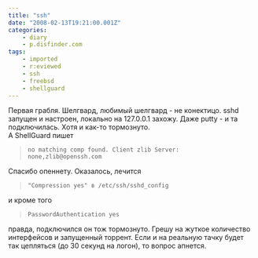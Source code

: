 ```yaml
---
title: "ssh"
date: "2008-02-13T19:21:00.001Z"
categories:
    - diary
    - p.disfinder.com
tags:
    - imported
    - r:eviewed
    - ssh
    - freebsd
    - shellguard
---
```


Первая грабля. Шелгвард, любимый шелгвард \- не конектицо. sshd запущен и настроен, локально на 127\.0\.0\.1 захожу. Даже putty \- и та подключилась. Хотя и как\-то тормознуто.  
А ShellGuard пишет 
> `no matching comp found. Client zlib Server: none,zlib@openssh.com`

 Спасибо опеннету. Оказалось, лечится  

> `"Compression yes" в /etc/ssh/sshd_config`

и кроме того  

> `PasswordAuthentication yes`


правда, подключился он тож тормознуто. Грешу на жуткое количество интерфейсов и запущенный торрент. Если и на реальную тачку будет так цепляться (до 30 секунд на логон), то вопрос апнется.
